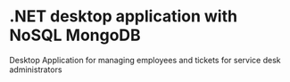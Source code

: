# .NET desktop application with NoSQL MongoDB
Desktop Application for managing employees and tickets for service desk administrators 
